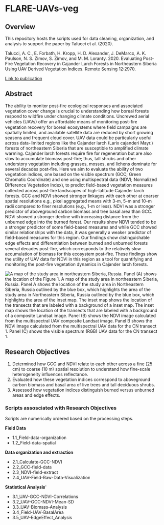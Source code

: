 # FLARE-UAVs-veg

## Overview

This repository hosts the scripts used for data cleaning, organization, and analysis to support the paper by Talucci et al. (2020).


Talucci, A. C., E. Forbath, H. Kropp, H. D. Alexander, J. DeMarco, A. K. Paulson, N. S. Zimov, S. Zimov, and M. M. Loranty. 2020. Evaluating Post-Fire Vegetation Recovery in Cajander Larch Forests in Northeastern Siberia Using UAV Derived Vegetation Indices. Remote Sensing 12:2970.

[Link to publication](https://www.mdpi.com/2072-4292/12/18/2970)

## Abstract

The ability to monitor post-fire ecological responses and associated vegetation cover
change is crucial to understanding how boreal forests respond to wildfire under changing climate
conditions. Uncrewed aerial vehicles (UAVs) oﬀer an aﬀordable means of monitoring post-fire
vegetation recovery for boreal ecosystems where field campaigns are spatially limited, and available
satellite data are reduced by short growing seasons and frequent cloud cover. UAV data could be
particularly useful across data-limited regions like the Cajander larch (Larix cajanderi Mayr.) forests
of northeastern Siberia that are susceptible to amplified climate warming. Cajander larch forests
require fire for regeneration but are also slow to accumulate biomass post-fire; thus, tall shrubs and
other understory vegetation including grasses, mosses, and lichens dominate for several decades
post-fire. Here we aim to evaluate the ability of two vegetation indices, one based on the visible
spectrum (GCC; Green Chromatic Coordinate) and one using multispectral data (NDVI; Normalized
Diﬀerence Vegetation Index), to predict field-based vegetation measures collected across post-fire
landscapes of high-latitude Cajander larch forests. GCC and NDVI showed stronger linkages with
each other at coarser spatial resolutions e.g., pixel aggregated means with 3-m, 5-m and 10-m radii
compared to finer resolutions (e.g., 1-m or less). NDVI was a stronger predictor of aboveground
carbon biomass and tree basal area than GCC. NDVI showed a stronger decline with increasing
distance from the unburned edge into the burned forest. Our results show NDVI tended to be a
stronger predictor of some field-based measures and while GCC showed similar relationships with
the data, it was generally a weaker predictor of field-based measures for this region. Our findings
show distinguishable edge eﬀects and diﬀerentiation between burned and unburned forests several
decades post-fire, which corresponds to the relatively slow accumulation of biomass for this ecosystem
post-fire. These findings show the utility of UAV data for NDVI in this region as a tool for quantifying
and monitoring the post-fire vegetation dynamics in Cajander larch forests.

![A map of the study area in northeastern Siberia, Russia. Panel (A) shows the location of the
Figure 1. A map of the study area in northeastern Siberia, Russia. Panel A shows the location of the
study area in Northeastern Siberia, Russia outlined by the blue box, which highlights the area of the
study area in Northeastern Siberia, Russia outlined by the blue box, which highlights the area of the
inset map. The inset map shows the location of the transects that are labeled with a background of a
inset map. The inset map shows the location of the transects that are labeled with a background of a
composite Landsat image. Panel (B) shows the NDVI image calculated from the multispectral UAV
composite Landsat image. Panel B shows the NDVI image calculated from the multispectral UAV
data for the CN transect 1. Panel (C) shows the visible spectrum (RGB) UAV data for the CN transect 1.](img/map.png)


## Research Objectives

1. Determined how GCC and NDVI relate to each other across a fine (25 cm) to coarse (10 m) spatial resolution to understand how fine-scale heterogeneity influences reflectance. 
2. Evaluated how these vegetation indices correspond to aboveground carbon biomass and basal area of live trees and tall deciduous shrubs. 
3. Assessed how vegetation indices distinguish burned versus unburned areas and edge effects. 

### Scripts assosciated with Research Objectives

Scripts are numerically ordered based on the processing steps. 

**Field Data**

- 1.1_Field-data-organization
- 1.2_Field-data-spatial

**Data organization and extraction**

- 2.1_Calculate-GCC-NDVI
- 2.2_GCC-field-data
- 2.3_NDVI-field-extract
- 2.4_UAV-Field-Raw-Data-Visualization

**Statistical Analysis**'

- 3.1_UAV-GCC-NDVI-Correlations
- 3.2_UAV-GCC-NDVI-Mean-SD
- 3.3_UAV-Biomass-Analysis
- 3.4_Field-UAV-BasalArea
- 3.5_UAV-EdgeEffect_Analysis
